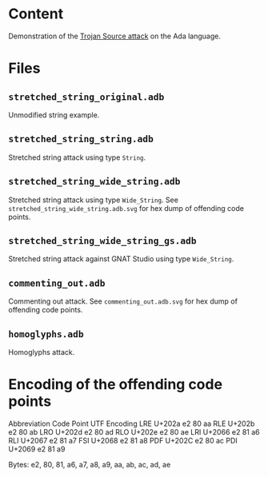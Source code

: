 # Content

Demonstration of the [Trojan Source attack](https://www.trojansource.codes/) on the Ada language.

# Files

## `stretched_string_original.adb`

Unmodified string example.

## `stretched_string_string.adb`

Stretched string attack using type `String`.

## `stretched_string_wide_string.adb`

Stretched string attack using type `Wide_String`.  See `stretched_string_wide_string.adb.svg` for hex dump of offending code points.

## `stretched_string_wide_string_gs.adb`

Stretched string attack against GNAT Studio using type `Wide_String`.

## `commenting_out.adb`

Commenting out attack. See `commenting_out.adb.svg` for hex dump of offending code points.

## `homoglyphs.adb`

Homoglyphs attack.

# Encoding of the offending code points

Abbreviation  Code Point  UTF Encoding
LRE           U+202a      e2 80 aa
RLE           U+202b      e2 80 ab
LRO           U+202d      e2 80 ad
RLO           U+202e      e2 80 ae
LRI           U+2066      e2 81 a6
RLI           U+2067      e2 81 a7
FSI           U+2068      e2 81 a8
PDF           U+202C      e2 80 ac
PDI           U+2069      e2 81 a9

Bytes:
e2, 80, 81, a6, a7, a8, a9, aa, ab, ac, ad, ae
